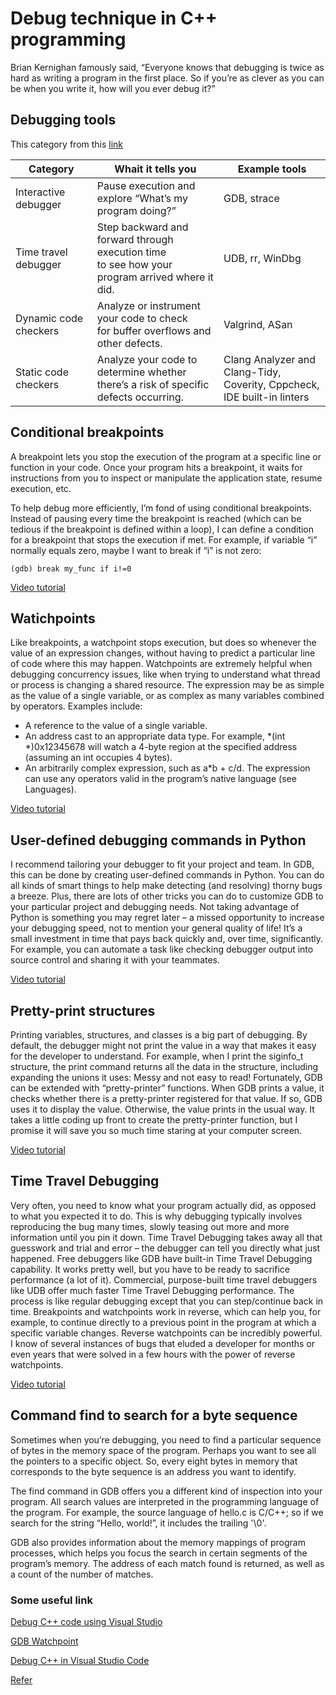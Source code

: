 # Debug technique in C++ programming

Brian Kernighan famously said, “Everyone knows that debugging is twice as hard as writing a program in the first place. So if you’re as clever as you can be when you write it, how will you ever debug it?”

## Debugging tools

This category from this [link](https://www.youtube.com/watch?v=qYbGDDIsH4M)

| Category | Whait it tells you | Example tools|
|----------|--------------------|--------------|
| Interactive debugger | Pause execution and <br /> explore “What’s my program doing?” | GDB, strace |
| Time travel debugger | Step backward and forward through execution time <br /> to see how your program arrived where it did. | UDB, rr, WinDbg |
| Dynamic code checkers | Analyze or instrument your code to check <br /> for buffer overflows and other defects. | Valgrind, ASan |
| Static code checkers | Analyze your code to determine whether <br /> there’s a risk of specific defects occurring. | Clang Analyzer and Clang-Tidy, <br /> Coverity, Cppcheck, IDE built-in linters |

## Conditional breakpoints

A breakpoint lets you stop the execution of the program at a specific line or function in your code. Once your program hits a breakpoint, it waits for instructions from you to inspect or manipulate the application state, resume execution, etc.

To help debug more efficiently, I’m fond of using conditional breakpoints. Instead of pausing every time the breakpoint is reached (which can be tedious if the breakpoint is defined within a loop), I can define a condition for a breakpoint that stops the execution if met. For example, if variable “i” normally equals zero, maybe I want to break if “i” is not zero:

```
(gdb) break my_func if i!=0
```

[Video tutorial](https://www.youtube.com/watch?v=hwAPwTcZrp8)

## Watichpoints

Like breakpoints, a watchpoint stops execution, but does so whenever the value of an expression changes, without having to predict a particular line of code where this may happen. Watchpoints are extremely helpful when debugging concurrency issues, like when trying to understand what thread or process is changing a shared resource. The expression may be as simple as the value of a single variable, or as complex as many variables combined by operators. Examples include:

- A reference to the value of a single variable.
- An address cast to an appropriate data type. For example, *(int *)0x12345678 will watch a 4-byte region at the specified address (assuming an int occupies 4 bytes).
- An arbitrarily complex expression, such as a*b + c/d. The expression can use any operators valid in the program’s native language (see Languages).

[Video tutorial](https://www.youtube.com/watch?v=RbIzRC6DCDA&feature=emb_logo)

## User-defined debugging commands in Python

I recommend tailoring your debugger to fit your project and team. In GDB, this can be done by creating user-defined commands in Python. You can do all kinds of smart things to help make detecting (and resolving) thorny bugs a breeze. Plus, there are lots of other tricks you can do to customize GDB to your particular project and debugging needs.
Not taking advantage of Python is something you may regret later – a missed opportunity to increase your debugging speed, not to mention your general quality of life! It’s a small investment in time that pays back quickly and, over time, significantly.
For example, you can automate a task like checking debugger output into source control and sharing it with your teammates.

[Video tutorial](https://www.youtube.com/watch?v=oKxkO1_z1lk&feature=emb_logo)

## Pretty-print structures

Printing variables, structures, and classes is a big part of debugging. By default, the debugger might not print the value in a way that makes it easy for the developer to understand.
For example, when I print the siginfo_t structure, the print command returns all the data in the structure, including expanding the unions it uses:
Messy and not easy to read!
Fortunately, GDB can be extended with “pretty-printer” functions. When GDB prints a value, it checks whether there is a pretty-printer registered for that value. If so, GDB uses it to display the value. Otherwise, the value prints in the usual way.
It takes a little coding up front to create the pretty-printer function, but I promise it will save you so much time staring at your computer screen. 

[Video tutorial](https://www.youtube.com/watch?v=6DBV4uQ_COc)

## Time Travel Debugging

Very often, you need to know what your program actually did, as opposed to what you expected it to do. This is why debugging typically involves reproducing the bug many times, slowly teasing out more and more information until you pin it down.
Time Travel Debugging takes away all that guesswork and trial and error – the debugger can tell you directly what just happened.
Free debuggers like GDB have built-in Time Travel Debugging capability. It works pretty well, but you have to be ready to sacrifice performance (a lot of it). Commercial, purpose-built time travel debuggers like UDB offer much faster Time Travel Debugging performance.
The process is like regular debugging except that you can step/continue back in time. Breakpoints and watchpoints work in reverse, which can help you, for example, to continue directly to a previous point in the program at which a specific variable changes. Reverse watchpoints can be incredibly powerful. I know of several instances of bugs that eluded a developer for months or even years that were solved in a few hours with the power of reverse watchpoints.

[Video tutorial](https://undo.io/resources/cppcon-2015-greg-law-give-me-15-minutes-ill-change/)

## Command find to search for a byte sequence

Sometimes when you’re debugging, you need to find a particular sequence of bytes in the memory space of the program. Perhaps you want to see all the pointers to a specific object. So, every eight bytes in memory that corresponds to the byte sequence is an address you want to identify.

The find command in GDB offers you a different kind of inspection into your program. All search values are interpreted in the programming language of the program. For example, the source language of hello.c is C/C++; so if we search for the string “Hello, world!”, it includes the trailing '\0'.

GDB also provides information about the memory mappings of program processes, which helps you focus the search in certain segments of the program’s memory. The address of each match found is returned, as well as a count of the number of matches.

### Some useful link

[Debug C++ code using Visual Studio](https://docs.microsoft.com/en-us/visualstudio/debugger/getting-started-with-the-debugger-cpp?view=vs-2019)

[GDB Watchpoint](https://undo.io/resources/gdb-watchpoint/)

[Debug C++ in Visual Studio Code](https://code.visualstudio.com/docs/cpp/cpp-debug)

[Refer](https://blog.jetbrains.com/clion/2021/06/7-top-tips-for-debugging-cpp/)
